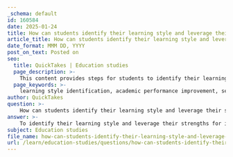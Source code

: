 ```yaml
---
_schema: default
id: 160584
date: 2025-01-24
title: How can students identify their learning style and leverage their strengths to improve academic performance?
article_title: How can students identify their learning style and leverage their strengths to improve academic performance?
date_format: MMM DD, YYYY
post_on_text: Posted on
seo:
  title: QuickTakes | Education studies
  page_description: >-
    This content provides steps for students to identify their learning styles and leverage their strengths to enhance their academic performance, including self-assessment, experimentation with study methods, and creating a supportive learning environment.
  page_keywords: >-
    learning style identification, academic performance improvement, self-assessment, study techniques, visual learners, auditory learners, kinesthetic learners, reading/writing learners, tailored study strategies, feedback, reflection, learning goals, supportive learning environment
author: QuickTakes
question: >-
    How can students identify their learning style and leverage their strengths to improve academic performance?
answer: >-
    To identify their learning style and leverage their strengths for improved academic performance, students can follow several steps:\n\n1. **Self-Assessment**: Students can begin by reflecting on their past learning experiences to determine which methods have been most effective for them. They can consider questions such as:\n   - Do I remember information better when I see it (visual), hear it (auditory), or do it (kinesthetic)?\n   - Do I prefer reading and writing to learn new concepts?\n   There are also various online quizzes and assessments available that can help categorize their learning preferences into visual, auditory, kinesthetic, or reading/writing styles.\n\n2. **Experimentation**: Once students have a preliminary understanding of their learning style, they should experiment with different study techniques that align with their preferences. For example:\n   - Visual learners might benefit from using diagrams, charts, and videos.\n   - Auditory learners could engage in group discussions, listen to lectures, or use podcasts.\n   - Kinesthetic learners may find hands-on activities, simulations, or role-playing effective.\n   - Reading/writing learners can focus on taking detailed notes, summarizing texts, and writing essays.\n\n3. **Tailoring Study Strategies**: After identifying their learning style, students can tailor their study strategies accordingly. For instance:\n   - Visual learners can create mind maps or infographics to organize information.\n   - Auditory learners might record lectures and listen to them while studying.\n   - Kinesthetic learners can incorporate movement into their study sessions, such as walking while reviewing notes.\n   - Reading/writing learners can engage in extensive reading and writing exercises to reinforce their learning.\n\n4. **Seek Feedback and Reflect**: Students should regularly seek feedback from peers and instructors about their understanding of the material. Additionally, maintaining a learning journal can help them reflect on what strategies worked well and what didn’t, promoting metacognition and self-awareness.\n\n5. **Set Specific Goals**: Establishing clear, achievable goals can help students stay focused and motivated. By breaking down larger objectives into smaller tasks, they can track their progress and adjust their strategies as needed.\n\n6. **Create a Supportive Learning Environment**: Engaging in study groups or peer mentoring can provide additional support and expose students to different perspectives and learning methods, enhancing their understanding of the material.\n\nBy recognizing and adapting to their learning styles, students can create a more effective and engaging study experience, ultimately leading to improved academic performance. Understanding the correlation between learning styles and academic success is essential for developing effective study strategies that cater to individual strengths.
subject: Education studies
file_name: how-can-students-identify-their-learning-style-and-leverage-their-strengths-to-improve-academic-performance.md
url: /learn/education-studies/questions/how-can-students-identify-their-learning-style-and-leverage-their-strengths-to-improve-academic-performance
---
```


&nbsp;